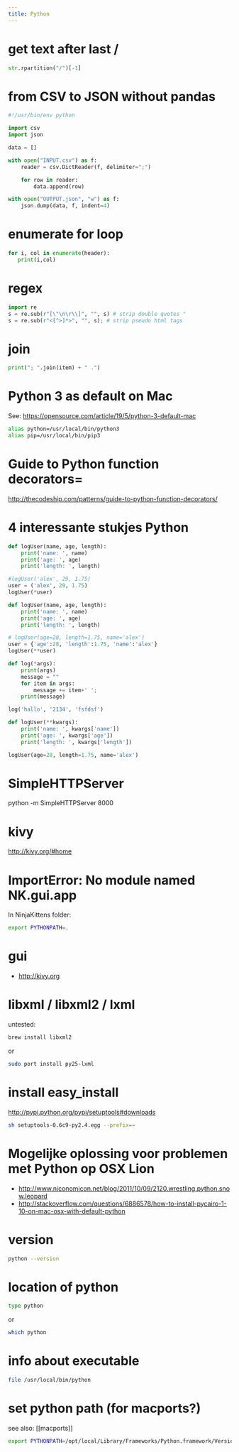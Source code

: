 ```yaml
---
title: Python
---
```


# get text after last /
```python
str.rpartition("/")[-1]
```

# from CSV to JSON without pandas
```python
#!/usr/bin/env python 

import csv
import json

data = []

with open("INPUT.csv") as f:
    reader = csv.DictReader(f, delimiter=";")

    for row in reader:
        data.append(row)

with open("OUTPUT.json", "w") as f:
    json.dump(data, f, indent=4)
```
    
# enumerate for loop
```python
for i, col in enumerate(header):
   print(i,col)
```

# regex
```python
import re
s = re.sub(r"[\"\n\r\\]", "", s) # strip double quotes "
s = re.sub(r"<[^>]*>", "", s); # strip pseudo html tags
```

# join
```python
print("; ".join(item) + " .")
```

# Python 3 as default on Mac
See: https://opensource.com/article/19/5/python-3-default-mac
```bash
alias python=/usr/local/bin/python3
alias pip=/usr/local/bin/pip3
```

# Guide to Python function decorators=
http://thecodeship.com/patterns/guide-to-python-function-decorators/

# 4 interessante stukjes Python
```python
def logUser(name, age, length):
    print('name: ', name)
    print('age: ', age)
    print('length: ', length)

#logUser('alex', 29, 1.75)
user = ('alex', 29, 1.75)
logUser(*user)
```

```python
def logUser(name, age, length):
    print('name: ', name)
    print('age: ', age)
    print('length: ', length)

# logUser(age=28, length=1.75, name='alex')
user = {'age':28, 'length':1.75, 'name':'alex'}
logUser(**user)
```

```python
def log(*args):
    print(args)
    message = ""
    for item in args:
        message += item+' ';
    print(message)

log('hallo', '2134', 'fsfdsf')
```

```python
def logUser(**kwargs):
    print('name: ', kwargs['name'])
    print('age: ', kwargs['age'])
    print('length: ', kwargs['length'])

logUser(age=28, length=1.75, name='alex')
```

# SimpleHTTPServer
  python -m SimpleHTTPServer 8000
  
# kivy
http://kivy.org/#home

# ImportError: No module named NK.gui.app
In NinjaKittens folder:
```bash
export PYTHONPATH=.
```

# gui
* http://kivy.org

# libxml / libxml2 / lxml 
untested:
```bash
brew install libxml2
```
or
```bash
sudo port install py25-lxml
```

# install easy_install
http://pypi.python.org/pypi/setuptools#downloads
```bash
sh setuptools-0.6c9-py2.4.egg --prefix=~
```

# Mogelijke oplossing voor problemen met Python op OSX Lion
* http://www.niconomicon.net/blog/2011/10/09/2120.wrestling.python.snow.leopard
* http://stackoverflow.com/questions/6886578/how-to-install-pycairo-1-10-on-mac-osx-with-default-python

# version
```bash
python --version
```

# location of python
```bash
type python
```
or
```bash
which python
```

# info about executable
```bash
file /usr/local/bin/python
```

# set python path (for macports?)
see also: [[macports]]
```bash
export PYTHONPATH=/opt/local/Library/Frameworks/Python.framework/Versions/2.7/lib/python2.7/site-packages
```
